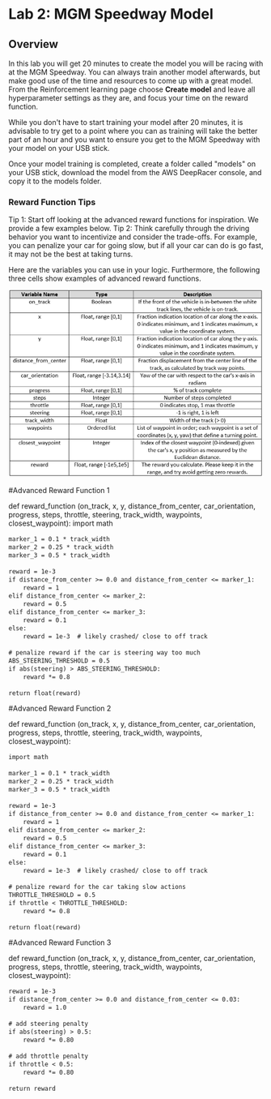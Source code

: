 # Lab 2: MGM Speedway Model

## Overview

In this lab you will get 20 minutes to create the model you will be racing with at the MGM Speedway. You can always train another model afterwards, but make good use of the time and resources to come up with a great model. From the Reinforcement learning page choose **Create model** and leave all hyperparameter settings as they are, and focus your time on the reward function. 

While you don't have to start training your model after 20 minutes, it is advisable to try get to a point where you can as training will take the better part of an hour and you want to ensure you get to the MGM Speedway with your model on your USB stick.

Once your model training is completed, create a folder called "models" on your USB stick, download the model from the AWS DeepRacer console, and copy it to the models folder.

### Reward Function Tips
Tip 1: Start off looking at the advanced reward functions for inspiration. We provide a few examples below.
Tip 2: Think carefully through the driving behavior you want to incentivize and consider the trade-offs. For example, you can penalize your car for going slow, but if all your car can do is go fast, it may not be the best at taking turns.

Here are the variables you can use in your logic. 
Furthermore, the following three cells show examples of advanced reward functions.

![Reward Function Variables](img/reward_vars.png)

#Advanced Reward Function 1


def reward\_function (on\_track, x, y, distance\_from_center, car\_orientation, progress, steps, throttle, steering, track\_width, waypoints, closest\_waypoint):
    import math

    marker_1 = 0.1 * track_width
    marker_2 = 0.25 * track_width
    marker_3 = 0.5 * track_width

    reward = 1e-3
    if distance_from_center >= 0.0 and distance_from_center <= marker_1:
        reward = 1
    elif distance_from_center <= marker_2:
        reward = 0.5
    elif distance_from_center <= marker_3:
        reward = 0.1
    else:
        reward = 1e-3  # likely crashed/ close to off track

    # penalize reward if the car is steering way too much
    ABS_STEERING_THRESHOLD = 0.5
    if abs(steering) > ABS_STEERING_THRESHOLD:
        reward *= 0.8

    return float(reward)


#Advanced Reward Function 2



def reward\_function (on\_track, x, y, distance\_from_center, car\_orientation, progress, steps, throttle, steering, track\_width, waypoints, closest\_waypoint):

    import math

    marker_1 = 0.1 * track_width
    marker_2 = 0.25 * track_width
    marker_3 = 0.5 * track_width

    reward = 1e-3
    if distance_from_center >= 0.0 and distance_from_center <= marker_1:
        reward = 1
    elif distance_from_center <= marker_2:
        reward = 0.5
    elif distance_from_center <= marker_3:
        reward = 0.1
    else:
        reward = 1e-3  # likely crashed/ close to off track

    # penalize reward for the car taking slow actions
    THROTTLE_THRESHOLD = 0.5
    if throttle < THROTTLE_THRESHOLD:
        reward *= 0.8

    return float(reward)



#Advanced Reward Function 3



def reward\_function (on\_track, x, y, distance\_from_center, car\_orientation, progress, steps, throttle, steering, track\_width, waypoints, closest\_waypoint):

    reward = 1e-3
    if distance_from_center >= 0.0 and distance_from_center <= 0.03:
        reward = 1.0
    
    # add steering penalty
    if abs(steering) > 0.5:
        reward *= 0.80

    # add throttle penalty
    if throttle < 0.5:
        reward *= 0.80

    return reward
